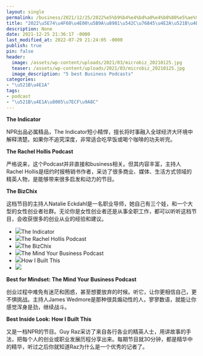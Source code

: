 ```yaml
---
layout: single
permalink: /business/2021/12/25/2022%e5%b9%b4%e4%bd%a0%e4%b8%80%e5%ae%9a%e8%a6%81%e5%90%ac%e7%9a%845%e4%b8%aa%e5%88%9b%e4%b8%9a%e6%92%ad%e5%ae%a2/
title: "2022\u5E74\u4F60\u4E00\u5B9A\u8981\u542C\u76845\u4E2A\u521B\u4E1A\u64AD\u5BA2"
description: None
date: 2021-12-25 21:36:17 -0000
last_modified_at: 2022-07-29 21:24:05 -0000
publish: true
pin: false
header:
  image: /assets/wp-content/uploads/2021/03/microbiz_20210125.jpg
  teaser: /assets/wp-content/uploads/2021/03/microbiz_20210125.jpg
  image_description: "5 best Business Podcasts"
categories:
- "\u521B\u4E1A"
tags:
- podcast
- "\u521B\u4E1A\u8005\u7ECF\u9A8C"
---
```

**The Indicator**

NPR出品必属精品，The Indicator短小精悍，擅长将时事融入全球经济大环境中解释清楚。如果你不追究深度，非常适合吃早饭或喝个咖啡的功夫听完。

**The Rachel Hollis Podcast**

严格说来，这个Podcast并非直接和business相关。但其内容丰富，主持人Rachel Hollis是纽约时报畅销书作者，采访了很多商业、媒体、生活方式领域的精英人物，是能够带来很多启发和动力的节目。

**The BizChix**

这档节目的主持人Natalie Eckdahl是一名职业导师，她自己有三个娃，和一个大型的女性创业者社群。无论你是女性创业者还是从事全职工作，都可以听听这档节目，会收获很多的创业从业的经验和建议。

* ![](/assets/wp-content/uploads/2021/03/210125-2.jpg)The Indicator
* ![](/assets/wp-content/uploads/2021/03/210125-3.jpg)The Rachel Hollis Podcast
* ![](/assets/wp-content/uploads/2021/03/210125-4.jpg)The BizChix
* ![](/assets/wp-content/uploads/2021/03/210125-5.jpg)The Mind Your Business Podcast
* ![](/assets/wp-content/uploads/2021/03/210125-6.jpg)How I Built This
* ![](/assets/wp-content/uploads/2021/03/microbiz_20210125-766x1024.jpg)

**Best for Mindset: The Mind Your Business Podcast**

创业过程中难免有迷茫和困惑，甚至想要放弃的时候。听它，让你更相信自己，更不惧挑战。主持人James Wedmore是那种很具煽动性的人，寥寥数语，就能让你感觉浑身是劲，继续战斗。

**Best Inside Look: How I Built This**

又是一档NPR的节目。Guy Raz采访了来自各行各业的精英人士，用讲故事的手法，把每个人的创业或职业发展历程分享出来。每期节目就30分钟，都是精华中的精华，听过之后你就知道Raz为什么是一个优秀的记者了。
